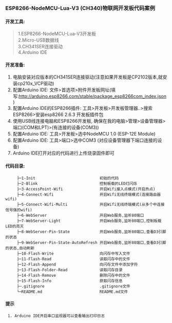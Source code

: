 ### ESP8266-NodeMCU-Lua-V3 (CH340)物联网开发板代码案例

#### 开发工具:

>1.ESP8266-NodeMCU-Lua-V3开发板<br>
>2.Micro-USB数据线<br>
>3.CH341SER连接驱动<br>
>4.Arduino IDE<br>

#### 开发准备:
 1. 电脑安装对应版本的CH341SER连接驱动(注意如果开发板是CP2102版本,就安装cp210x_VCP驱动)
 2. 配置Arduino IDE: 文件>首选项>附件开发板网址(填写:http://arduino.esp8266.com/stable/package_esp8266com_index.json)
 3. 配置Arduino IDE的ESP8266插件: 工具>开发板>开发板管理器..>搜索ESP8266>安装esp8266 2.6.3
 开发板插件包
 4. 使用USB线连接电脑和ESP8266开发板, 确保在我的电脑>管理>设备管理器>端口(COM和LPT)>(有连接的设备(COM3))
 5. 配置Arduino IDE: 工具>开发板>选中NodeMCU 1.0 (ESP-12E Module)
 6. 配置Arduino IDE: 工具>端口>选中COM3 (对应设备管理器下端口连接的设备)
 7. Arduino IDE打开对应的代码进行上传烧录固件即可

#### 代码目录:
 ```
      ├─1-Init                            初始的代码
      ├─2-Blink                           控制板载的LED灯闪烁
      ├─3-AccessPoint-Wifi                开启Wifi接入点模式(开启热点)
      ├─4-Connect-Wifi                    开启Wifi无线终端模式(连接路由器wifi)
      ├─5-Connect-Wifi-Multi              开启Wifi无线终端模式(从多个中连接信号强的wifi)
      ├─6-WebServer                       开启Web服务,监听80端口
      ├─7-WebServer-Light                 开启Web服务,监听80端口,控制板载LED的亮灭
      ├─8-WebServer-Pin-State             开启Web服务,监听80端口,查看D3引脚的状态
      ├─9-WebServer-Pin-State-AutoRefresh 开启Web服务,监听80端口,查看D3引脚的状态,自动刷新
      ├─10-Flash-Write                    向闪存中写入文件
      ├─11-Flash-Read                     读取闪存中的文件
      ├─12-Flash-Append                   向闪存文件中添加字符
      ├─13-Flash-Folder-Read              读取闪存目录
      ├─14-Flash-Remove                   删除闪存中的文件
      ├─15-Flash-Info                     获取闪存信息
      ├─.gitignore                        .gitignore文件
      └─README.md                         README.md文件
 ```

 #### 提示
     1. Arduino IDE开启串口监视器可以查看输出打印日志
